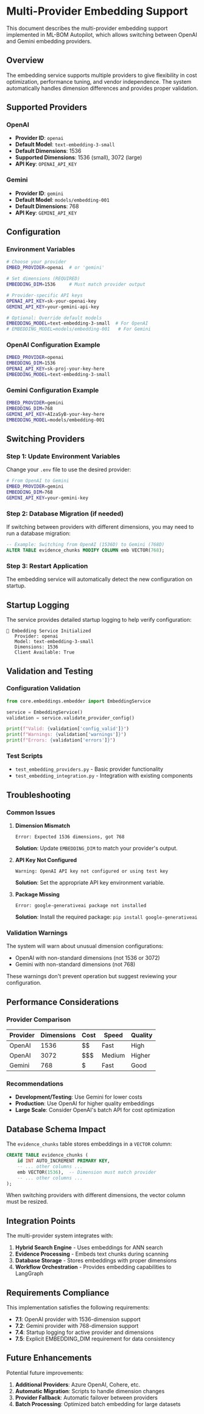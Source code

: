 # Multi-Provider Embedding Support

This document describes the multi-provider embedding support implemented in ML-BOM Autopilot, which allows switching between OpenAI and Gemini embedding providers.

## Overview

The embedding service supports multiple providers to give flexibility in cost optimization, performance tuning, and vendor independence. The system automatically handles dimension differences and provides proper validation.

## Supported Providers

### OpenAI
- **Provider ID**: `openai`
- **Default Model**: `text-embedding-3-small`
- **Default Dimensions**: 1536
- **Supported Dimensions**: 1536 (small), 3072 (large)
- **API Key**: `OPENAI_API_KEY`

### Gemini
- **Provider ID**: `gemini`
- **Default Model**: `models/embedding-001`
- **Default Dimensions**: 768
- **API Key**: `GEMINI_API_KEY`

## Configuration

### Environment Variables

```bash
# Choose your provider
EMBED_PROVIDER=openai  # or 'gemini'

# Set dimensions (REQUIRED)
EMBEDDING_DIM=1536     # Must match provider output

# Provider-specific API keys
OPENAI_API_KEY=sk-your-openai-key
GEMINI_API_KEY=your-gemini-api-key

# Optional: Override default models
EMBEDDING_MODEL=text-embedding-3-small  # For OpenAI
# EMBEDDING_MODEL=models/embedding-001   # For Gemini
```

### OpenAI Configuration Example

```bash
EMBED_PROVIDER=openai
EMBEDDING_DIM=1536
OPENAI_API_KEY=sk-proj-your-key-here
EMBEDDING_MODEL=text-embedding-3-small
```

### Gemini Configuration Example

```bash
EMBED_PROVIDER=gemini
EMBEDDING_DIM=768
GEMINI_API_KEY=AIzaSyB-your-key-here
EMBEDDING_MODEL=models/embedding-001
```

## Switching Providers

### Step 1: Update Environment Variables
Change your `.env` file to use the desired provider:

```bash
# From OpenAI to Gemini
EMBED_PROVIDER=gemini
EMBEDDING_DIM=768
GEMINI_API_KEY=your-gemini-key
```

### Step 2: Database Migration (if needed)
If switching between providers with different dimensions, you may need to run a database migration:

```sql
-- Example: Switching from OpenAI (1536D) to Gemini (768D)
ALTER TABLE evidence_chunks MODIFY COLUMN emb VECTOR(768);
```

### Step 3: Restart Application
The embedding service will automatically detect the new configuration on startup.

## Startup Logging

The service provides detailed startup logging to help verify configuration:

```
🚀 Embedding Service Initialized
   Provider: openai
   Model: text-embedding-3-small
   Dimensions: 1536
   Client Available: True
```

## Validation and Testing

### Configuration Validation
```python
from core.embeddings.embedder import EmbeddingService

service = EmbeddingService()
validation = service.validate_provider_config()

print(f"Valid: {validation['config_valid']}")
print(f"Warnings: {validation['warnings']}")
print(f"Errors: {validation['errors']}")
```

### Test Scripts
- `test_embedding_providers.py` - Basic provider functionality
- `test_embedding_integration.py` - Integration with existing components

## Troubleshooting

### Common Issues

1. **Dimension Mismatch**
   ```
   Error: Expected 1536 dimensions, got 768
   ```
   **Solution**: Update `EMBEDDING_DIM` to match your provider's output.

2. **API Key Not Configured**
   ```
   Warning: OpenAI API key not configured or using test key
   ```
   **Solution**: Set the appropriate API key environment variable.

3. **Package Missing**
   ```
   Error: google-generativeai package not installed
   ```
   **Solution**: Install the required package: `pip install google-generativeai`

### Validation Warnings

The system will warn about unusual dimension configurations:

- OpenAI with non-standard dimensions (not 1536 or 3072)
- Gemini with non-standard dimensions (not 768)

These warnings don't prevent operation but suggest reviewing your configuration.

## Performance Considerations

### Provider Comparison

| Provider | Dimensions | Cost | Speed | Quality |
|----------|------------|------|-------|---------|
| OpenAI   | 1536       | $$   | Fast  | High    |
| OpenAI   | 3072       | $$$  | Medium| Higher  |
| Gemini   | 768        | $    | Fast  | Good    |

### Recommendations

- **Development/Testing**: Use Gemini for lower costs
- **Production**: Use OpenAI for higher quality embeddings
- **Large Scale**: Consider OpenAI's batch API for cost optimization

## Database Schema Impact

The `evidence_chunks` table stores embeddings in a `VECTOR` column:

```sql
CREATE TABLE evidence_chunks (
    id INT AUTO_INCREMENT PRIMARY KEY,
    -- ... other columns ...
    emb VECTOR(1536),  -- Dimension must match provider
    -- ... other columns ...
);
```

When switching providers with different dimensions, the vector column must be resized.

## Integration Points

The multi-provider system integrates with:

1. **Hybrid Search Engine** - Uses embeddings for ANN search
2. **Evidence Processing** - Embeds text chunks during scanning
3. **Database Storage** - Stores embeddings with proper dimensions
4. **Workflow Orchestration** - Provides embedding capabilities to LangGraph

## Requirements Compliance

This implementation satisfies the following requirements:

- **7.1**: OpenAI provider with 1536-dimension support
- **7.2**: Gemini provider with 768-dimension support  
- **7.4**: Startup logging for active provider and dimensions
- **7.5**: Explicit EMBEDDING_DIM requirement for data consistency

## Future Enhancements

Potential future improvements:

1. **Additional Providers**: Azure OpenAI, Cohere, etc.
2. **Automatic Migration**: Scripts to handle dimension changes
3. **Provider Fallback**: Automatic failover between providers
4. **Batch Processing**: Optimized batch embedding for large datasets